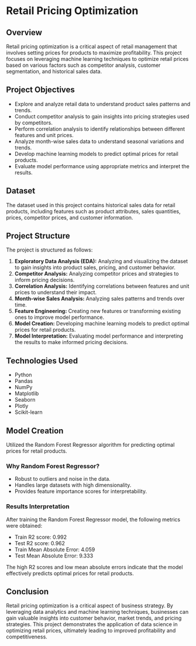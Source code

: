 # Retail Pricing Optimization

## Overview
Retail pricing optimization is a critical aspect of retail management that involves setting prices for products to maximize profitability. This project focuses on leveraging machine learning techniques to optimize retail prices based on various factors such as competitor analysis, customer segmentation, and historical sales data.

## Project Objectives
- Explore and analyze retail data to understand product sales patterns and trends.
- Conduct competitor analysis to gain insights into pricing strategies used by competitors.
- Perform correlation analysis to identify relationships between different features and unit prices.
- Analyze month-wise sales data to understand seasonal variations and trends.
- Develop machine learning models to predict optimal prices for retail products.
- Evaluate model performance using appropriate metrics and interpret the results.

## Dataset
The dataset used in this project contains historical sales data for retail products, including features such as product attributes, sales quantities, prices, competitor prices, and customer information.

## Project Structure
The project is structured as follows:
1. **Exploratory Data Analysis (EDA):** Analyzing and visualizing the dataset to gain insights into product sales, pricing, and customer behavior.
2. **Competitor Analysis:** Analyzing competitor prices and strategies to inform pricing decisions.
3. **Correlation Analysis:** Identifying correlations between features and unit prices to understand their impact.
4. **Month-wise Sales Analysis:** Analyzing sales patterns and trends over time.
5. **Feature Engineering:** Creating new features or transforming existing ones to improve model performance.
6. **Model Creation:** Developing machine learning models to predict optimal prices for retail products.
7. **Model Interpretation:** Evaluating model performance and interpreting the results to make informed pricing decisions.

## Technologies Used
- Python
- Pandas
- NumPy
- Matplotlib
- Seaborn
- Plotly
- Scikit-learn

## Model Creation
Utilized the Random Forest Regressor algorithm for predicting optimal prices for retail products.
### Why Random Forest Regressor?
- Robust to outliers and noise in the data.
- Handles large datasets with high dimensionality.
- Provides feature importance scores for interpretability.

### Results Interpretation
After training the Random Forest Regressor model, the following metrics were obtained:
- Train R2 score: 0.992
- Test R2 score: 0.962
- Train Mean Absolute Error: 4.059
- Test Mean Absolute Error: 9.333

The high R2 scores and low mean absolute errors indicate that the model effectively predicts optimal prices for retail products.

## Conclusion
Retail pricing optimization is a critical aspect of business strategy. By leveraging data analytics and machine learning techniques, businesses can gain valuable insights into customer behavior, market trends, and pricing strategies. This project demonstrates the application of data science in optimizing retail prices, ultimately leading to improved profitability and competitiveness.

